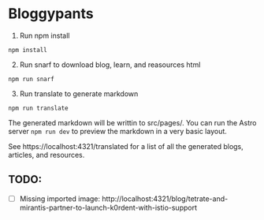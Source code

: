 # Bloggypants

1. Run npm install
```shell
npm install
```
2. Run snarf to download blog, learn, and reasources html
```shell
npm run snarf
```
3. Run translate to generate markdown
```shell
npm run translate
```

The generated markdown will be writtin to src/pages/.
You can run the Astro server `npm run dev` to preview the markdown in a very basic layout.

See https://localhost:4321/translated for a list of all the generated blogs, articles, and resources.

## TODO:
- [ ] Missing imported image: http://localhost:4321/blog/tetrate-and-mirantis-partner-to-launch-k0rdent-with-istio-support

